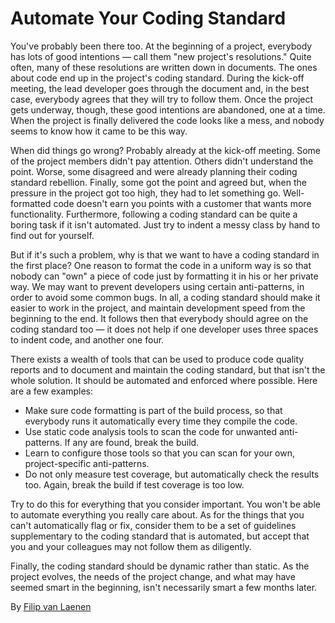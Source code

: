 # Automate Your Coding Standard

You've probably been there too. At the beginning of a project, everybody has lots of good intentions — call them "new project's resolutions." Quite often, many of these resolutions are written down in documents. The ones about code end up in the project's coding standard. During the kick-off meeting, the lead developer goes through the document and, in the best case, everybody agrees that they will try to follow them. Once the project gets underway, though, these good intentions are abandoned, one at a time. When the project is finally delivered the code looks like a mess, and nobody seems to know how it came to be this way.

When did things go wrong? Probably already at the kick-off meeting. Some of the project members didn't pay attention. Others didn't understand the point. Worse, some disagreed and were already planning their coding standard rebellion. Finally, some got the point and agreed but, when the pressure in the project got too high, they had to let something go. Well-formatted code doesn't earn you points with a customer that wants more functionality. Furthermore, following a coding standard can be quite a boring task if it isn't automated. Just try to indent a messy class by hand to find out for yourself.

But if it's such a problem, why is that we want to have a coding standard in the first place? One reason to format the code in a uniform way is so that nobody can "own" a piece of code just by formatting it in his or her private way. We may want to prevent developers using certain anti-patterns, in order to avoid some common bugs. In all, a coding standard should make it easier to work in the project, and maintain development speed from the beginning to the end. It follows then that everybody should agree on the coding standard too — it does not help if one developer uses three spaces to indent code, and another one four.

There exists a wealth of tools that can be used to produce code quality reports and to document and maintain the coding standard, but that isn't the whole solution. It should be automated and enforced where possible. Here are a few examples:

- Make sure code formatting is part of the build process, so that everybody runs it automatically every time they compile the code.
- Use static code analysis tools to scan the code for unwanted anti-patterns. If any are found, break the build.
- Learn to configure those tools so that you can scan for your own, project-specific anti-patterns.
- Do not only measure test coverage, but automatically check the results too. Again, break the build if test coverage is too low.

Try to do this for everything that you consider important. You won't be able to automate everything you really care about. As for the things that you can't automatically flag or fix, consider them to be a set of guidelines supplementary to the coding standard that is automated, but accept that you and your colleagues may not follow them as diligently.

Finally, the coding standard should be dynamic rather than static. As the project evolves, the needs of the project change, and what may have seemed smart in the beginning, isn't necessarily smart a few months later.

By [Filip van Laenen](http://programmer.97things.oreilly.com/wiki/index.php/Filip_van_Laenen)
